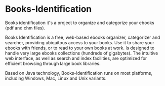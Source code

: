 Books-Identification
===================

Books identification it's a project to organize and categorize your ebooks (pdf and chm files).

Books Identification is a free, web-based ebooks organizer, categorizer and searcher, providing ubiquitous access to your books.
Use it to share your ebooks with friends, or to read to your own books at work.
Is designed to handle very large ebooks collections (hundreds of gigabytes). 
The intuitive web interface, as well as search and index facilities, are optimized for efficient browsing through large book libraries.

Based on Java technology, Books-Identification runs on most platforms, including Windows, Mac, Linux and Unix variants.



